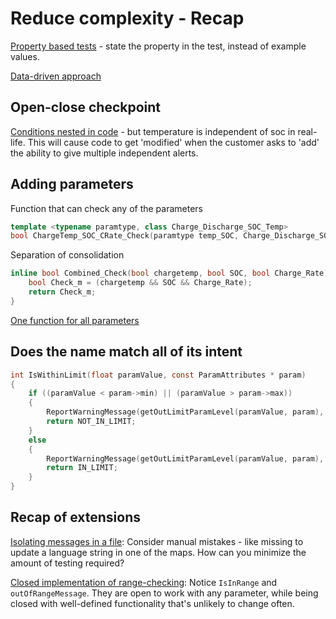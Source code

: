 # Reduce complexity - Recap

[Property based tests](https://github.com/clean-code-craft-tcq-m-2/simple-monitor-in-cpp-FernandoRiv/blob/3b5a13b6cca624db61207feb821c99fe8fd293e4/checker_test.cpp) - state the property in the test, instead of example values.

[Data-driven approach](https://github.com/clean-code-craft-tcq-m-2/simple-monitor-in-c-israel-github/blob/17f15440faebdbc6b548c5dbfc07d4e07ae60c78/checker.c)

## Open-close checkpoint

[Conditions nested in code](https://github.com/clean-code-craft-tcq-4/simple-monitor-in-cs-Naveen-R-Mundaganur/blob/8963ae3ed27bbd82cf1c85f2d6045a4dab440162/checker.cs) - but temperature is independent of soc in real-life.
This will cause code to get 'modified' when the customer asks to 'add' the ability to give multiple independent alerts.

## Adding parameters

Function that can check any of the parameters

```cpp
template <typename paramtype, class Charge_Discharge_SOC_Temp>
bool ChargeTemp_SOC_CRate_Check(paramtype temp_SOC, Charge_Discharge_SOC_Temp ClsName)
```

Separation of consolidation

```cpp
inline bool Combined_Check(bool chargetemp, bool SOC, bool Charge_Rate){
    bool Check_m = (chargetemp && SOC && Charge_Rate);
    return Check_m;
}
```

[One function for all parameters](https://github.com/clean-code-craft-tcq-4/simple-monitor-in-py-harinisuresh2701/blob/14b581d9296479a527474abe40e8bb4c5e1d95d8/check_limits.py)


## Does the name match all of its intent

```c
int IsWithinLimit(float paramValue, const ParamAttributes * param)
{
    if ((paramValue < param->min) || (paramValue > param->max))
    {
        ReportWarningMessage(getOutLimitParamLevel(paramValue, param), param);
        return NOT_IN_LIMIT;
    }
    else
    {
        ReportWarningMessage(getOutLimitParamLevel(paramValue, param), param);
        return IN_LIMIT;
    }
}
```

## Recap of extensions

[Isolating messages in a file](https://github.com/clean-code-craft-tcq-m-2/simple-monitor-in-cpp-FernandoRiv/blob/10a731b4bcb936e92194664536e3dd8c04b13898/checkerConstants.cpp): 
Consider manual mistakes - like missing to update a language string in one of the maps. How can you minimize the amount of testing required?

[Closed implementation of range-checking](https://github.com/clean-code-craft-tcq-m-2/simple-monitor-in-cs-LuisEAG80/blob/b3cf57f04c141d84c2e593ca59a18f47e61fe644/batteryChecker.cs):
Notice `IsInRange` and `outOfRangeMessage`. They are open to work with any parameter, while being closed with well-defined functionality that's unlikely to change often.
